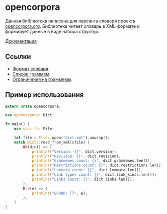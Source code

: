 # opencorpora

Данная библиотека написана для парсинга словаря проекта [opencorpora.org](http://opencorpora.org/dict.php). Библиотека читает словарь в XML-формате и формирует данные в виде набора структур.

[Документация](https://antage.github.io/opencorpora/opencorpora/index.html)

## Ссылки
* [Формат словаря](http://opencorpora.org/?page=export).
* [Список граммем](http://opencorpora.org/dict.php?act=gram).
* [Ограничения на граммемы](http://opencorpora.org/dict.php?act=gram_restr).

## Пример использования

```rust
extern crate opencorpora;

use opencorpora::Dict;

fn main() {
    use std::fs::File;

    let file = File::open("dict.xml").unwrap();
    match Dict::read_from_xml(&file) {
        Ok(dict) => {
            println!("Version: {}", dict.version);
            println!("Revision: {}", dict.revision);
            println!("Grammemes count: {}", dict.grammemes.len());
            println!("Restrictions count: {}", dict.restrictions.len());
            println!("Lemmata count: {}", dict.lemmata.len());
            println!("Link types count: {}", dict.link_kinds.len());
            println!("Links count: {}", dict.links.len());
        },
        Err(e) => {
            println!("ERROR: {}", e);
        },
    }
}
```
